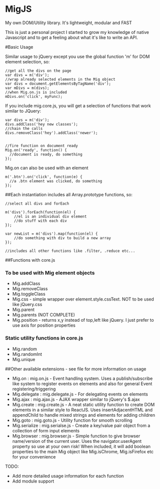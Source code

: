 # MigJS
My own DOM/Utility library. It's lightweight, modular and FAST

This is just a personal project I started to grow my knowledge of native Javascript and to get a feeling about what it's like to write an API.

#Basic Usage

Similar usage to jQuery except you use the global function 'm' for DOM element selection, so:

```
//get all the divs on the page
var divs = m('div');
//wrap already selected elements in the Mig object
var divs = document.getElementsByTagName('div');
var mDivs = m(divs);
//when Mig.on.js is included
mDivs.on('click', myFunc);
```

If you include mig.core.js, you will get a selection of functions that work similar to JQuery:

```
var divs = m('div');
divs.addClass('hey new classes');
//chain the calls
divs.removeClass('hey').addClass('newer');


//fire function on document ready
Mig.on('ready', function() {
  //document is ready, do something
});
```

Mig.on can also be used with an element

```
m('.btn').on('click', function(e) {
  //a .btn element was clicked, do something
});

```
##Each instantiation includes all Array.prototype functions, so:

```
//select all divs and forEach

m('divs').forEach(function(el) {
    //el is an individual div element
    //do stuff with each div
});

var newList = m('divs').map(function(el) {
    //do something with div to build a new array
});

//includes all other functions like .filter, .reduce etc...

```


##Functions with core.js

### To be used with Mig element objects
- Mig.addClass
- Mig.removeClass
- Mig.toggleClass
- Mig.css - simple wrapper over element.style.cssText. NOT to be used like jQuery.css
- Mig.parent
- Mig.parents (NOT COMPLETE)
- Mig.position - returns x,y instead of top,left like jQuery. I just prefer to use axis for position properties

### Static utility functions in core.js
- Mig.random
- Mig.randomInt
- Mig.unique

##Other available extensions - see file for more information on usage
- Mig.on : mig.on.js - Event handling system. Uses a publish/subscribe like system to register events on elements and also for general Event registering/triggering
- Mig.delegate : mig.delegate.js - For delegating events on elements
- Mig.ajax : mig.ajax.js - AJAX wrapper similar to jQuery's $.ajax
- Mig.create : mig.create.js - A neat static utility function to create DOM elements in a similar style to ReactJS. Uses insertAdjacentHTML and appendChild to handle mixed strings and elements for adding children
- Mig.goto : mig.goto.js - Utility function for smooth scrolling
- Mig.serialize : mig.serialse.js - Create a key/value pair object from a collection of form input elements
- Mig.browser : mig.browser.js - Simple function to give browser name/version of the current user. Uses the navigator.userAgent property so use at your own risk! When included, it will add boolean properties to the main Mig object like Mig.isChrome, Mig.isFirefox etc for your convenience

TODO: 
- Add more detailed usage information for each function
- Add module support
